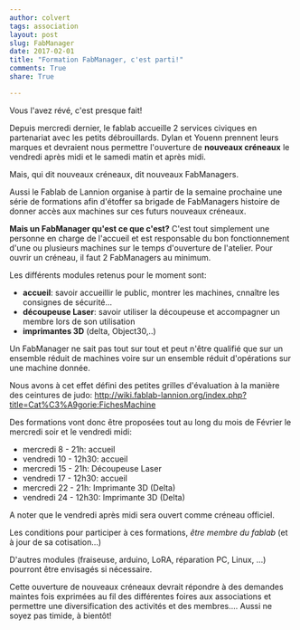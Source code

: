 ```yaml
---
author: colvert
tags: association
layout: post
slug: FabManager
date: 2017-02-01
title: "Formation FabManager, c'est parti!"
comments: True
share: True

---
```


Vous l'avez révé, c'est presque fait!

Depuis mercredi dernier, le fablab accueille 2 services civiques en partenariat
avec les petits débrouillards.
Dylan et Youenn prennent leurs marques et devraient nous permettre l'ouverture de **nouveaux créneaux** le vendredi après midi et le samedi matin et après midi.

Mais, qui dit nouveaux créneaux, dit nouveaux FabManagers.

Aussi le Fablab de Lannion organise à partir de la semaine prochaine une série de formations afin d'étoffer sa brigade de FabManagers histoire de donner accès aux machines sur ces futurs nouveaux créneaux.

**Mais un FabManager qu'est ce que c'est?**
C'est tout simplement une personne en charge de l'accueil et est responsable du bon
fonctionnement d'une ou plusieurs machines sur le temps d'ouverture de l'atelier.
Pour ouvrir un créneau, il faut 2 FabManagers au minimum.

 Les différents modules retenus pour le moment sont:
   * **accueil**: savoir accueillir le public, montrer les machines, cnnaître les consignes de sécurité...
   * **découpeuse Laser**: savoir utiliser la découpeuse et accompagner un membre lors de son utilisation
   * **imprimantes 3D** (delta, Object30,..)

 Un FabManager ne sait pas tout sur tout et peut n'être qualifié que sur un ensemble réduit de machines voire sur un ensemble réduit d'opérations sur une machine donnée.

 Nous avons à cet effet défini des petites grilles d'évaluation à la manière des ceintures de judo:
  http://wiki.fablab-lannion.org/index.php?title=Cat%C3%A9gorie:FichesMachine

Des formations vont donc être proposées tout au long du mois de Février le
mercredi soir et le vendredi midi:
  * mercredi 8 - 21h: accueil
  * vendredi 10 - 12h30: accueil
  * mercredi 15 - 21h: Découpeuse Laser
  * vendredi 17 - 12h30: accueil
  * mercredi 22 - 21h: Imprimante 3D (Delta)
  * vendredi 24 - 12h30: Imprimante 3D (Delta)

A noter que le vendredi après midi sera ouvert comme créneau officiel.

Les conditions pour participer à ces formations, *être membre du fablab* (et à jour de sa cotisation...)

D'autres modules (fraiseuse, arduino, LoRA, réparation PC, Linux, ...) pourront être envisagés si nécessaire.

Cette ouverture de nouveaux créneaux devrait répondre à des demandes maintes fois exprimées au fil des différentes foires aux associations et permettre une diversification des activités et des membres....
Aussi ne soyez pas timide, à bientôt!
